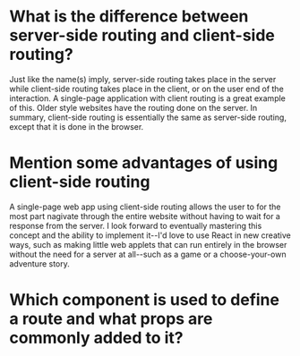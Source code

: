 # What is the difference between server-side routing and client-side routing?
  Just like the name(s) imply, server-side routing takes place in the server while
  client-side routing takes place in the client, or on the user end of the interaction.
  A single-page application with client routing is a great example of this. Older style websites 
  have the routing done on the server. In summary, client-side routing is essentially the same
  as server-side routing, except that it is done in the browser.

# Mention some advantages of using client-side routing
  A single-page web app using client-side routing allows the user to for the most part nagivate through the 
  entire website without having to wait for a response from the server. I look forward to eventually mastering
  this concept and the ability to implement it--I'd love to use React in new creative ways, such as making 
  little web applets that can run entirely in the browser without the need for a server at all--such as a game
  or a choose-your-own adventure story.

# Which component is used to define a route and what props are commonly added to it?
  
